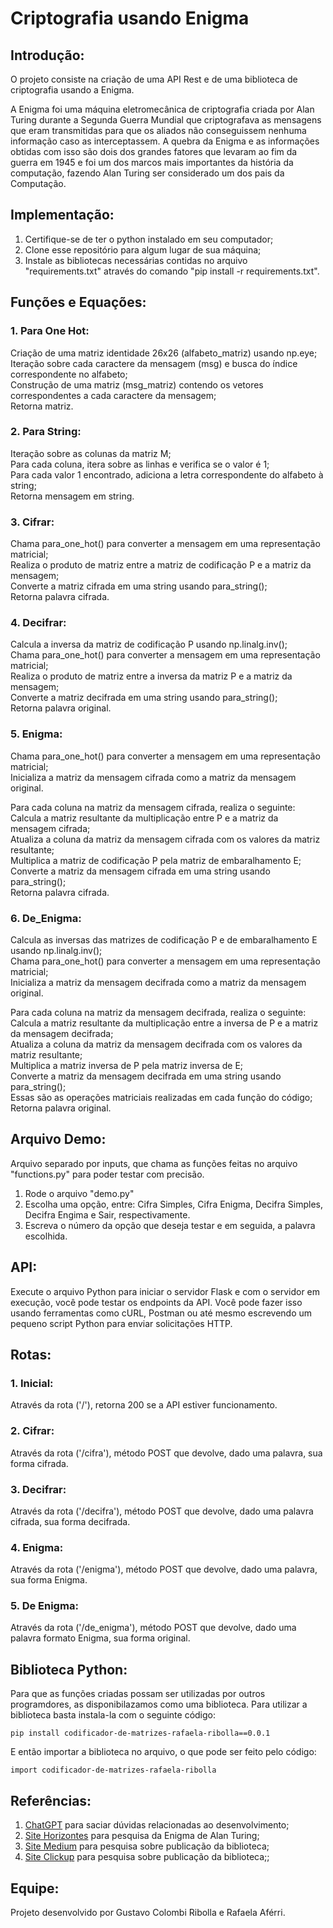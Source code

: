 # Criptografia usando Enigma

## Introdução:

O projeto consiste na criação de uma API Rest e de uma biblioteca de criptografia usando a Enigma.

A Enigma foi uma máquina eletromecânica de criptografia criada por Alan Turing durante a Segunda Guerra Mundial que criptografava as mensagens que eram transmitidas para que os aliados não conseguissem nenhuma informação caso as interceptassem. A quebra da Enigma e as informações obtidas com isso são dois dos grandes fatores que levaram ao fim da guerra em 1945 e foi um dos marcos mais importantes da história da computação, fazendo Alan Turing ser considerado um dos pais da Computação.

## Implementação:

1. Certifique-se de ter o python instalado em seu computador;<br>
2. Clone esse repositório para algum lugar de sua máquina;<br>
3. Instale as bibliotecas necessárias contidas no arquivo "requirements.txt" através do comando "pip install -r requirements.txt".<br>

## Funções e Equações:

### 1. Para One Hot:

Criação de uma matriz identidade 26x26 (alfabeto_matriz) usando np.eye;<br>
Iteração sobre cada caractere da mensagem (msg) e busca do índice correspondente no alfabeto;<br>
Construção de uma matriz (msg_matriz) contendo os vetores correspondentes a cada caractere da mensagem;<br>
Retorna matriz.

### 2. Para String: 

Iteração sobre as colunas da matriz M;<br>
Para cada coluna, itera sobre as linhas e verifica se o valor é 1;<br>
Para cada valor 1 encontrado, adiciona a letra correspondente do alfabeto à string;<br>
Retorna mensagem em string.

### 3. Cifrar: 

Chama para_one_hot() para converter a mensagem em uma representação matricial;<br>
Realiza o produto de matriz entre a matriz de codificação P e a matriz da mensagem;<br>
Converte a matriz cifrada em uma string usando para_string();<br>
Retorna palavra cifrada.

### 4. Decifrar: 

Calcula a inversa da matriz de codificação P usando np.linalg.inv();<br>
Chama para_one_hot() para converter a mensagem em uma representação matricial;<br>
Realiza o produto de matriz entre a inversa da matriz P e a matriz da mensagem;<br>
Converte a matriz decifrada em uma string usando para_string();<br>
Retorna palavra original.

### 5. Enigma: 

Chama para_one_hot() para converter a mensagem em uma representação matricial;<br>
Inicializa a matriz da mensagem cifrada como a matriz da mensagem original.

Para cada coluna na matriz da mensagem cifrada, realiza o seguinte:<br>
Calcula a matriz resultante da multiplicação entre P e a matriz da mensagem cifrada;<br>
Atualiza a coluna da matriz da mensagem cifrada com os valores da matriz resultante;<br>
Multiplica a matriz de codificação P pela matriz de embaralhamento E;<br>
Converte a matriz da mensagem cifrada em uma string usando para_string();<br>
Retorna palavra cifrada.

### 6. De_Enigma: 

Calcula as inversas das matrizes de codificação P e de embaralhamento E usando np.linalg.inv();<br>
Chama para_one_hot() para converter a mensagem em uma representação matricial;<br>
Inicializa a matriz da mensagem decifrada como a matriz da mensagem original.

Para cada coluna na matriz da mensagem decifrada, realiza o seguinte:<br>
Calcula a matriz resultante da multiplicação entre a inversa de P e a matriz da mensagem decifrada;<br>
Atualiza a coluna da matriz da mensagem decifrada com os valores da matriz resultante;<br>
Multiplica a matriz inversa de P pela matriz inversa de E;<br>
Converte a matriz da mensagem decifrada em uma string usando para_string();<br>
Essas são as operações matriciais realizadas em cada função do código;<br>
Retorna palavra original.


## Arquivo Demo:

Arquivo separado por inputs, que chama as funções feitas no arquivo "functions.py" para poder testar com precisão.
 
1. Rode o arquivo "demo.py"<br>
2. Escolha uma opção, entre: Cifra Simples, Cifra Enigma, Decifra Simples, Decifra Engima e Sair, respectivamente.<br>
3. Escreva o número da opção que deseja testar e em seguida, a palavra escolhida.

## API:

Execute o arquivo Python para iniciar o servidor Flask e com o servidor em execução, você pode testar os endpoints da API. Você pode fazer isso usando ferramentas como cURL, Postman ou até mesmo escrevendo um pequeno script Python para enviar solicitações HTTP.

## Rotas:

### 1. Inicial:
Através da rota ('/'), retorna 200 se a API estiver funcionamento.

### 2. Cifrar:
Através da rota ('/cifra'), método POST que devolve, dado uma palavra, sua forma cifrada.

### 3. Decifrar:
Através da rota ('/decifra'), método POST que devolve, dado uma palavra cifrada, sua forma decifrada.

### 4. Enigma:
Através da rota ('/enigma'), método POST que devolve, dado uma palavra, sua forma Enigma.

### 5. De Enigma:
Através da rota ('/de_enigma'), método POST que devolve, dado uma palavra formato Enigma, sua forma original.

## Biblioteca Python:
Para que as funções criadas possam ser utilizadas por outros programdores, as disponibilazamos como uma biblioteca. Para utilizar a biblioteca basta instala-la com o seguinte código:

```
pip install codificador-de-matrizes-rafaela-ribolla==0.0.1
```
E então importar a biblioteca no arquivo, o que pode ser feito pelo código:
```
import codificador-de-matrizes-rafaela-ribolla
```

## Referências:
1. [ChatGPT](https://chat.openai.com/) para saciar dúvidas relacionadas ao desenvolvimento;<br>
2. [Site Horizontes](https://horizontes.sbc.org.br/index.php/2016/11/alan-turing-e-a-enigma/) para pesquisa da Enigma de Alan Turing;
3. [Site Medium](https://towardsdatascience.com/deep-dive-create-and-publish-your-first-python-library-f7f618719e14) para pesquisa sobre publicação da biblioteca;
4. [Site Clickup](https://doc.clickup.com/36904728/d/h/1367rr-543/246df89507b2ab3) para pesquisa sobre publicação da biblioteca;;

## Equipe:
Projeto desenvolvido por Gustavo Colombi Ribolla e Rafaela Aférri.